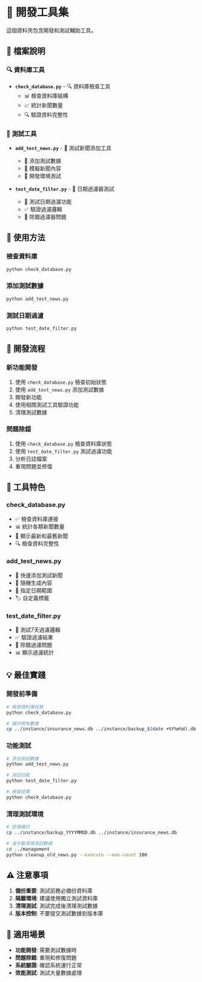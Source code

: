 # 🔧 開發工具集

這個資料夾包含開發和測試輔助工具。

## 📁 檔案說明

### 🔍 資料庫工具
- **`check_database.py`** - 🔍 資料庫檢查工具
  - 📊 檢查資料庫結構
  - 📈 統計新聞數量
  - 🔍 驗證資料完整性

### 📝 測試工具
- **`add_test_news.py`** - 📝 測試新聞添加工具
  - 🧪 添加測試數據
  - 📰 模擬新聞內容
  - 🔬 開發環境測試

- **`test_date_filter.py`** - 🧪 日期過濾器測試
  - 📅 測試日期過濾功能
  - ✅ 驗證過濾邏輯
  - 🔧 除錯過濾器問題

## 🚀 使用方法

### 檢查資料庫
```bash
python check_database.py
```

### 添加測試數據
```bash
python add_test_news.py
```

### 測試日期過濾
```bash
python test_date_filter.py
```

## 🧪 開發流程

### 新功能開發
1. 使用 `check_database.py` 檢查初始狀態
2. 使用 `add_test_news.py` 添加測試數據
3. 開發新功能
4. 使用相關測試工具驗證功能
5. 清理測試數據

### 問題除錯
1. 使用 `check_database.py` 檢查資料庫狀態
2. 使用 `test_date_filter.py` 測試過濾功能
3. 分析日誌檔案
4. 重現問題並修復

## 🔧 工具特色

### check_database.py
- ✅ 檢查資料庫連接
- 📊 統計各類新聞數量
- 📅 顯示最新和最舊新聞
- 🔍 檢查資料完整性

### add_test_news.py
- 📝 快速添加測試新聞
- 🎲 隨機生成內容
- 📅 指定日期範圍
- 🏷️ 自定義標籤

### test_date_filter.py
- 📅 測試7天過濾邏輯
- ✅ 驗證過濾結果
- 🔧 除錯過濾問題
- 📊 顯示過濾統計

## 💡 最佳實踐

### 開發前準備
```bash
# 檢查資料庫狀態
python check_database.py

# 備份現有數據
cp ../instance/insurance_news.db ../instance/backup_$(date +%Y%m%d).db
```

### 功能測試
```bash
# 添加測試數據
python add_test_news.py

# 測試功能
python test_date_filter.py

# 檢查結果
python check_database.py
```

### 清理測試環境
```bash
# 恢復備份
cp ../instance/backup_YYYYMMDD.db ../instance/insurance_news.db

# 或手動清理測試數據
cd ../management
python cleanup_old_news.py --execute --max-count 100
```

## ⚠️ 注意事項

1. **備份重要**: 測試前務必備份資料庫
2. **隔離環境**: 建議使用獨立測試資料庫
3. **清理測試**: 測試完成後清理測試數據
4. **版本控制**: 不要提交測試數據到版本庫

## 🎯 適用場景

- **功能開發**: 需要測試數據時
- **問題除錯**: 重現和修復問題
- **系統驗證**: 確認系統運行正常
- **效能測試**: 測試大量數據處理
